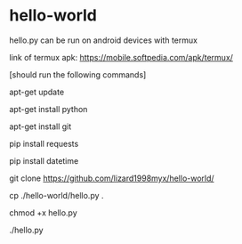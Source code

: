 # hello-world
hello.py can be run on android devices with termux

link of termux apk: https://mobile.softpedia.com/apk/termux/

[should run the following commands]

apt-get update

apt-get install python

apt-get install git

pip install requests

pip install datetime

git clone https://github.com/lizard1998myx/hello-world/

cp ./hello-world/hello.py .

chmod +x hello.py

./hello.py
